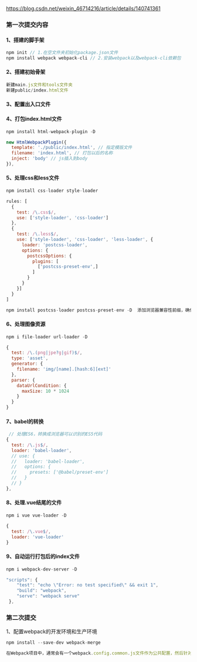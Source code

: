 https://blog.csdn.net/weixin_46714216/article/details/140741361
### 第一次提交内容
#### 1、搭建的脚手架

  ```js
npm init // 1.在空文件夹初始化package.json文件
npm install webpack webpack-cli // 2.安装webpack以及webpack-cli依赖包
  ```
#### 2、搭建初始骨架

```js
新建main.js文件和tools文件夹
新建public/index.html文件
```

#### 3、配置出入口文件

#### 4、打包index.html文件

```js
npm install html-webpack-plugin -D

new HtmlWebpackPlugin({  
  template: './public/index.html', // 指定模版文件
  filename: 'index.html', // 打包以后的名称
  inject: 'body' // js插入到body
}),
```

#### 5、处理css和less文件

```js
npm install css-loader style-loader

rules: [
  {
    test: /\.css$/,
    use: ['style-loader', 'css-loader']
  },
  {
    test: /\.less$/,
    use: ['style-loader', 'css-loader', 'less-loader', {
      loader: 'postcss-loader',
      options: {
        postcssOptions: {
          plugins: [
            ['postcss-preset-env',]
          ]
        }
      }
    }]
  }
]

npm install postcss-loader postcss-preset-env -D  添加浏览器兼容性前缀，确保在不同浏览器上的一致性
```

#### 6、处理图像资源

```js
npm i file-loader url-loader -D

{
  test: /\.(png|jpe?g|gif)$/,
  type: 'asset',
  generator: {
    filename: 'img/[name].[hash:6][ext]'
  },
  parser: {
    dataUrlCondition: {
      maxSize: 10 * 1024
    }
  }
}
```



#### 7、babel的转换

```js
 // 处理ES6，转换成浏览器可以识别的ES5代码
{
  test: /\.js$/,
  loader: 'babel-loader',
  // use: {
  //   loader: 'babel-loader',
  //   options: {
  //     presets: ['@babel/preset-env']
  //   }
  // }
},
```



#### 8、处理.vue结尾的文件

```js
npm i vue vue-loader -D

{
  test: /\.vue$/,
  loader: 'vue-loader'
}

```



#### 9、自动运行打包后的index文件

```js
npm i webpack-dev-server -D

"scripts": {
    "test": "echo \"Error: no test specified\" && exit 1",
    "build": "webpack",
    "serve": "webpack serve"
 },
```

### 第二次提交
1、配置webpack的开发环境和生产环境

```js
npm install --save-dev webpack-merge

在Webpack项目中，通常会有一个webpack.config.common.js文件作为公共配置，然后针对开发环境（development）和生成环境（production）分别创建webpack.config.dev.js和webpack.config.prod.js。为了在开发环境和生产环境中都能引入和使用这个公共配置，可以通过在各自的配置文件中合并（merge）公共配置来实现。
```





